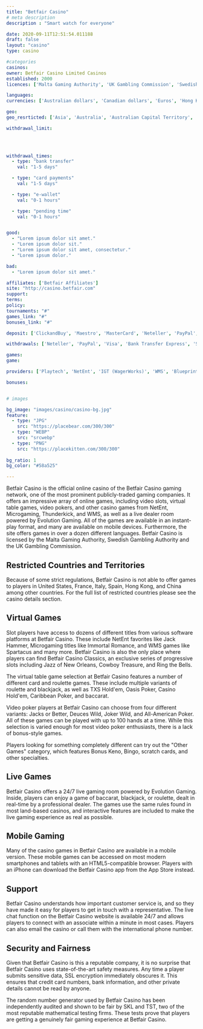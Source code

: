 ```yaml
---
title: "Betfair Casino"
# meta description
description : "Smart watch for everyone"

date: 2020-09-11T12:51:54.011188
draft: false
layout: "casino" 
type: casino

#categories
casinos: 
owner: Betfair Casino Limited Casinos
established: 2000
licences: ['Malta Gaming Authority', 'UK Gambling Commission', 'Swedish Gambling Authority']

languages: 
currencies: ['Australian dollars', 'Canadian dollars', 'Euros', 'Hong Kong dollars', 'Norwegian kroner', 'British pounds sterling', 'Singapore dollars', 'Swedish kronor', 'US dollars', 'Denmark kroner']

geo: 
geo_resrticted: ['Asia', 'Australia', 'Australian Capital Territory', 'New South Wales', 'Northern Territory', 'Queensland', 'South Australia', 'Tasmania', 'Victoria', 'Western Australia', 'Belgium', 'Canada', 'China', 'Congo', 'Cuba', 'Czech Republic', 'Côte d’Ivoire', 'Democratic Republic of Congo', 'Eritrea', 'Estonia', 'Finland', 'France', 'Germany', 'Schleswig-Holstein', 'Greece', 'Greenland', 'Hong Kong', 'Iran', 'Iraq', 'Israel', 'Italy', 'Japan', 'Latvia', 'Lebanon', 'Libya', 'Metropolitan France', 'Netherlands', 'Netherlands Antilles', 'North Korea', 'Poland', 'Puerto Rico', 'Romania', 'Russia', 'Slovakia', 'Slovenia', 'Somalia', 'South Africa', 'South Sudan', 'Spain', 'Sudan', 'Switzerland', 'Turkey', 'United States', 'Alabama', 'Alaska', 'American Samoa', 'Arizona', 'Arkansas', 'California', 'Colorado', 'Connecticut', 'Delaware', 'District of Columbia', 'Florida', 'Georgia(US)', 'Guam', 'Hawaii', 'Idaho', 'Illinois', 'Indiana', 'Iowa', 'Kansas', 'Kentucky', 'Louisiana', 'Maine', 'Maryland', 'Massachusetts', 'Michigan', 'Minnesota', 'Mississippi', 'Missouri', 'Montana', 'Nebraska', 'Nevada', 'New Hampshire', 'New Jersey', 'New Mexico', 'New York', 'North Carolina', 'North Dakota', 'Northern Mariana Islands', 'Ohio', 'Oklahoma', 'Oregon', 'Pennsylvania', 'Rhode Island', 'South Carolina', 'South Dakota', 'Tennessee', 'Texas', 'U.S. Virgin Islands', 'Utah', 'Vermont', 'Virginia', 'Washington', 'West Virginia', 'Wisconsin', 'Wyoming']

withdrawal_limit:

  
  

withdrawal_times:
  - type: "bank transfer"
    val: "1-5 days"

  - type: "card payments"
    val: "1-5 days"

  - type: "e-wallet"
    val: "0-1 hours"

  - type: "pending time"
    val: "0-1 hours"


good:
  - "Lorem ipsum dolor sit amet."
  - "Lorem ipsum dolor sit."
  - "Lorem ipsum dolor sit amet, consectetur."
  - "Lorem ipsum dolor."

bad:
  - "Lorem ipsum dolor sit amet."

affiliates: ['Betfair Affiliates']
site: "http://casino.betfair.com"
support: 
terms:
policy:
tournaments: "#"
games_link: "#"
bonuses_link: "#"

deposit: ['ClickandBuy', 'Maestro', 'MasterCard', 'Neteller', 'PayPal', 'Solo', 'Visa', 'Western Union', 'Bank Transfer Express', 'Skrill', 'QIWI', 'WebMoney']

withdrawals: ['Neteller', 'PayPal', 'Visa', 'Bank Transfer Express', 'Skrill', 'QIWI', 'ApplePay', 'WebMoney']

games: 
game:

providers: ['Playtech', 'NetEnt', 'IGT (WagerWorks)', 'WMS', 'Blueprint Gaming', 'The Games Company', 'Odobo', 'Red Tiger Gaming']

bonuses:


# images

bg_image: "images/casino/casino-bg.jpg"  
feature:
  - type: "JPG" 
    src: "https://placebear.com/300/300"
  - type: "WEBP"
    src: "srcwebp"
  - type: "PNG"
    src: "https://placekitten.com/300/300"  
 
bg_ratio: 1 
bg_color: "#58a525"  

---
```


Betfair Casino is the official online casino of the Betfair Casino gaming network, one of the most prominent publicly-traded gaming companies. It offers an impressive array of online games, including video slots, virtual table games, video pokers, and other casino games from NetEnt, Microgaming, Thunderkick, and WMS, as well as a live dealer room powered by Evolution Gaming. All of the games are available in an instant-play format, and many are available on mobile devices. Furthermore, the site offers games in over a dozen different languages. Betfair Casino is licensed by the Malta Gaming Authority, Swedish Gambling Authority and the UK Gambling Commission.

## Restricted Countries and Territories
Because of some strict regulations, Betfair Casino is not able to offer games to players in United States, France, Italy, Spain, Hong Kong, and China among other countries. For the full list of restricted countries please see the casino details section.

## Virtual Games
Slot players have access to dozens of different titles from various software platforms at Betfair Casino. These include NetEnt favorites like Jack Hammer, Microgaming titles like Immortal Romance, and WMS games like Spartacus and many more. Betfair Casino is also the only place where players can find Betfair Casino Classics, an exclusive series of progressive slots including Jazz of New Orleans, Cowboy Treasure, and Ring the Bells.

The virtual table game selection at Betfair Casino features a number of different card and roulette games. These include multiple variants of roulette and blackjack, as well as TXS Hold'em, Oasis Poker, Casino Hold'em, Caribbean Poker, and baccarat.

Video poker players at Betfair Casino can choose from four different variants: Jacks or Better, Deuces Wild, Joker Wild, and All-American Poker. All of these games can be played with up to 100 hands at a time. While this selection is varied enough for most video poker enthusiasts, there is a lack of bonus-style games.

Players looking for something completely different can try out the "Other Games" category, which features Bonus Keno, Bingo, scratch cards, and other specialties.

## Live Games
Betfair Casino offers a 24/7 live gaming room powered by Evolution Gaming. Inside, players can enjoy a game of baccarat, blackjack, or roulette, dealt in real-time by a professional dealer. The games use the same rules found in most land-based casinos, and interactive features are included to make the live gaming experience as real as possible.

## Mobile Gaming
Many of the casino games in Betfair Casino are available in a mobile version. These mobile games can be accessed on most modern smartphones and tablets with an HTML5-compatible browser. Players with an iPhone can download the Betfair Casino app from the App Store instead.

## Support
Betfair Casino understands how important customer service is, and so they have made it easy for players to get in touch with a representative. The live chat function on the Betfair Casino website is available 24/7 and allows players to connect with an associate within a minute in most cases. Players can also email the casino or call them with the international phone number.

## Security and Fairness
Given that Betfair Casino is this a reputable company, it is no surprise that Betfair Casino uses state-of-the-art safety measures. Any time a player submits sensitive data, SSL encryption immediately obscures it. This ensures that credit card numbers, bank information, and other private details cannot be read by anyone.

The random number generator used by Betfair Casino has been independently audited and shown to be fair by SKL and TST, two of the most reputable mathematical testing firms. These tests prove that players are getting a genuinely fair gaming experience at Betfair Casino.